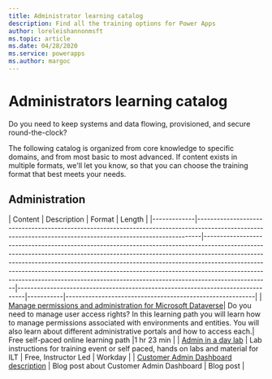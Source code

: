 ```yaml
---
title: Administrator learning catalog
description: Find all the training options for Power Apps
author: loreleishannonmsft
ms.topic: article
ms.date: 04/28/2020
ms.service: powerapps
ms.author: margoc
---
```


# Administrators learning catalog

Do you need to keep systems and data flowing, provisioned, and secure round-the-clock?

The following catalog is organized from core knowledge to specific domains, and from most basic to most advanced. If content exists in multiple formats, we'll let you know, so that you can choose the training format that best meets your needs.

## Administration
| Content  | Description  | Format   | Length    | 
|-------------|-------------------------------------------------------------------------------------------------------------------------------------------------------------|--------------------------------------------------------------------------------------------------------------------------------------------------------------------------------------------------------------------------------------------------------------------------------------------------------------------------------------------------------------------------------------------------------------------------|--------------------------------------------------------------------------------|-----------|----------------------------------------------------------|
| [Manage permissions and administration for Microsoft Dataverse](https://docs.microsoft.com/learn/paths/manage-permissions-administration-common-data-service/)|	Do you need to manage user access rights? In this learning path you will learn how to manage permissions associated with environments and entities. You will also learn about different administrative portals and how to access each.|	Free self-paced online learning path	|1 hr 23 min |
| [Admin in a day lab](https://github.com/microsoft/powerapps-tools/tree/master/Administration/AdminInADay)                                      | Lab instructions for training event or self paced, hands on labs and material for ILT | Free, Instructor Led | Workday   |
| [Customer Admin Dashboard description](https://powerapps.microsoft.com/blog/custom-admin-dashboard-with-the-powerapps-admin-connectors/) | Blog post about Customer Admin Dashboard   | Blog post   | 
